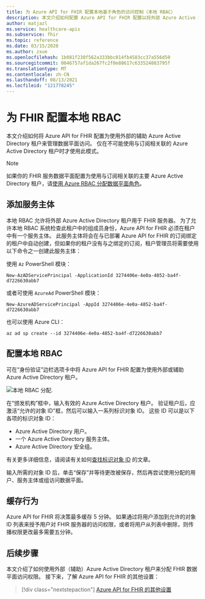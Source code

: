 ```yaml
---
title: 为 Azure API for FHIR 配置本地基于角色的访问控制（本地 RBAC）
description: 本文介绍如何配置 Azure API for FHIR 配置以将外部 Azure Active Directory 租户用于数据平面
author: matjazl
ms.service: healthcare-apis
ms.subservice: fhir
ms.topic: reference
ms.date: 03/15/2020
ms.author: zxue
ms.openlocfilehash: 1b081f230f562a333bbc014fb4583cc37a556d50
ms.sourcegitcommit: 0046757af1da267fc2f0e88617c633524883795f
ms.translationtype: MT
ms.contentlocale: zh-CN
ms.lasthandoff: 08/13/2021
ms.locfileid: "121778245"
---
```

# <a name="configure-local-rbac-for-fhir"></a>为 FHIR 配置本地 RBAC 

本文介绍如何将 Azure API for FHIR 配置为使用外部的辅助 Azure Active Directory 租户来管理数据平面访问。 仅在不可能使用与订阅相关联的 Azure Active Directory 租户时才使用此模式。

> [!NOTE]
> 如果你的 FHIR 服务数据平面配置为使用与订阅相关联的主要 Azure Active Directory 租户，请[使用 Azure RBAC 分配数据平面角色](configure-azure-rbac.md)。

## <a name="add-service-principal"></a>添加服务主体

本地 RBAC 允许将外部 Azure Active Directory 租户用于 FHIR 服务器。 为了允许本地 RBAC 系统检查此租户中的组成员身份，Azure API for FHIR 必须在租户中有一个服务主体。 此服务主体将会在与已部署 Azure API for FHIR 的订阅绑定的租户中自动创建，但如果你的租户没有与之绑定的订阅，租户管理员将需要使用以下命令之一创建此服务主体：

使用 `Az` PowerShell 模块：

```azurepowershell-interactive
New-AzADServicePrincipal -ApplicationId 3274406e-4e0a-4852-ba4f-d7226630abb7
```

或者可使用 `AzureAd` PowerShell 模块：

```azurepowershell-interactive
New-AzureADServicePrincipal -AppId 3274406e-4e0a-4852-ba4f-d7226630abb7
```

也可以使用 Azure CLI：

```azurecli-interactive
az ad sp create --id 3274406e-4e0a-4852-ba4f-d7226630abb7
```

## <a name="configure-local-rbac"></a>配置本地 RBAC

可在“身份验证”边栏选项卡中将 Azure API for FHIR 配置为使用外部或辅助 Azure Active Directory 租户。

![本地 RBAC 分配](media/rbac/local-rbac-guids.png).

在“颁发机构”框中，输入有效的 Azure Active Directory 租户。 验证租户后，应激活“允许的对象 ID”框，然后可以输入一系列标识对象 ID。 这些 ID 可以是以下各项的标识对象 ID：

* Azure Active Directory 用户。
* 一个 Azure Active Directory 服务主体。
* Azure Active Directory 安全组。

有关更多详细信息，请阅读有关如何[查找标识对象 ID](find-identity-object-ids.md) 的文章。

输入所需的对象 ID 后，单击“保存”并等待更改被保存，然后再尝试使用分配的用户、服务主体或组访问数据平面。

## <a name="caching-behavior"></a>缓存行为

Azure API for FHIR 将决策最多缓存 5 分钟。 如果通过将用户添加到允许的对象 ID 列表来授予用户对 FHIR 服务器的访问权限，或者将用户从列表中删除，则传播权限更改最多需要五分钟。

## <a name="next-steps"></a>后续步骤

本文介绍了如何使用外部（辅助）Azure Active Directory 租户来分配 FHIR 数据平面访问权限。 接下来，了解 Azure API for FHIR 的其他设置：
 
>[!div class="nextstepaction"]
>[Azure API for FHIR 的其他设置](azure-api-for-fhir-additional-settings.md)
